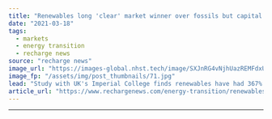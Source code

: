 ```yaml
---
title: "Renewables long 'clear' market winner over fossils but capital shift lagging -  IEA"
date: "2021-03-18"
tags: 
  - markets
  - energy transition
  - recharge news
source: "recharge news"
image_url: "https://images-global.nhst.tech/image/SXJnRG4vNjhUazREMFdxUUsxdUV3Ri9tblpLMGI0M3JXcWl5V2dEUEpmWT0=/nhst/binary/1532e2d537f61ebb355beb9146cbeb53"
image_fp: "/assets/img/post_thumbnails/71.jpg"
lead: "Study with UK's Imperial College finds renewables have had 367% greater total return than fossils since 2010 but investment not transferring quickly enough to clean-energy"
article_url: "https://www.rechargenews.com/energy-transition/renewables-long-clear-market-winner-over-fossils-but-capital-shift-lagging-iea/2-1-983200"
---
```


---
